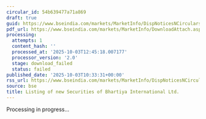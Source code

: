 ```yaml
---
circular_id: 54b639477a71a869
draft: true
guid: https://www.bseindia.com/markets/MarketInfo/DispNoticesNCirculars.aspx?Noticeid={C97A8C56-A204-4D78-8FC2-F2DB33A6CED1}&noticeno=20251003-22&dt=10/03/2025&icount=22&totcount=34&flag=0
pdf_url: https://www.bseindia.com/markets/MarketInfo/DownloadAttach.aspx?id=20251003-22&attachedId=
processing:
  attempts: 1
  content_hash: ''
  processed_at: '2025-10-03T12:45:18.007177'
  processor_version: '2.0'
  stage: download_failed
  status: failed
published_date: '2025-10-03T10:33:31+00:00'
rss_url: https://www.bseindia.com/markets/MarketInfo/DispNoticesNCirculars.aspx?Noticeid={C97A8C56-A204-4D78-8FC2-F2DB33A6CED1}&noticeno=20251003-22&dt=10/03/2025&icount=22&totcount=34&flag=0
source: bse
title: Listing of new Securities of Bhartiya International Ltd.
---
```


Processing in progress...
